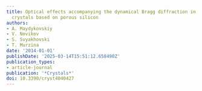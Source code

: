 ```yaml
---
title: Optical effects accompanying the dynamical Bragg diffraction in linear 1D photonic
  crystals based on porous silicon
authors:
- A. Maydykovskiy
- V. Novikov
- S. Svyakhovski
- T. Murzina
date: '2014-01-01'
publishDate: '2025-03-14T15:51:12.658490Z'
publication_types:
- article-journal
publication: '*Crystals*'
doi: 10.3390/cryst4040427
---
```

